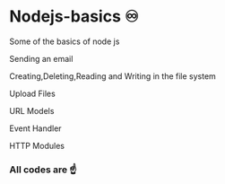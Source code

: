 # Nodejs-basics :infinity:

Some of the basics of node js 

Sending an email

Creating,Deleting,Reading and Writing in the file system

Upload Files

URL Models

Event Handler

HTTP Modules

### All codes are  :point_up:
